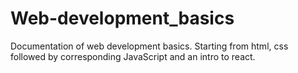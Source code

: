 # Web-development_basics
Documentation of web development basics. Starting from html, css followed by corresponding JavaScript and an intro to react.
